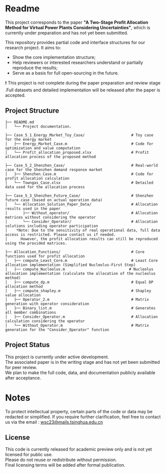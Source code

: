 # Readme

This project corresponds to the paper **"A Two-Stage Profit Allocation Method for Virtual Power Plants Considering Uncertainties"**, which is currently under preparation and has not yet been submitted.

This repository provides partial code and interface structures for our research project. It aims to:

- Show the core implementation structure;
- Help reviewers or interested researchers understand or partially reproduce the results;
- Serve as a basis for full open-sourcing in the future.

❗ This project is not complete during the paper preparation and review stage .Full datasets and detailed implementation will be released after the paper is accepted.

##  Project Structure

```
├── README.md  
│   └── Project documentation.

├── Case_5_1_Energy_Market_Toy_Case/                     # Toy case for the energy market  
│   ├── Energy_Market_Case.m                             # Code for optimization and value computation  
│   └── Profit_allocation_proposed.xlsx                  # Profit allocation process of the proposed method  

├── Case_5_2_Shenzhen_Case/                              # Real-world case for the Shenzhen demand response market  
│   ├── Shenzhen_Case.m                                  # Code for profit allocation calculation  
│   └── Towngas_Case.xlsx                                # Detailed data used for the allocation process  

├── Case_5_3_Shenzhen_Future_Case/                       # Shenzhen future case (based on actual operation data)  
│   └── Allocation_Solution_Paper_Data/                  # Allocation results used in the paper  
│       ├── Without_operator/                            # Allocation matrices without considering the operator  
│       └── Consider_Operator/                           # Allocation solutions including operator participation  
│    *Note: Due to the sensitivity of real operational data, full data access is restricted. Please contact us if needed.  
│      However, the profit allocation results can still be reproduced using the provided matrices.  

├── Allocation_Functions/                                # Core functions used for profit allocation  
│   ├── compute_Least_Core.m                             # Least Core allocation implementation (Simplified Nucleolus-First Step)
│   ├── compute_Nucleolus.m                             # Nucleolus allocation implementation (calculate the allocation of the nucleolus method)
│   ├── compute_dp.m                                     # Equal DP allocation method  
│   ├── compute_shapley.m                                # Shapley value allocation  
│   ├── Operator_2.m                                     # Matrix generation with operator consideration  
│   ├── Binary_list.m                                    # Generates all member combinations  
│   ├── Consider_Operator.m                              # Allocation calculation considering the operator  
│   └── Without_Operator.m                               # Matrix generation for the "Consider_Operator" function  
```

## Project Status

This project is currently under active development.  
The associated paper is in the writing stage and has not yet been submitted for peer review.  
We plan to make the full code, data, and documentation publicly available after acceptance.

#  Notes

To protect intellectual property, certain parts of the code or data may be redacted or simplified.
 If you require further clarification, feel free to contact us via the email : wsc23@mails.tsinghua.edu.cn

##  License

This code is currently released for academic preview only and is not yet licensed for public use.  
Please do not reuse or redistribute without permission.  
Final licensing terms will be added after formal publication.

